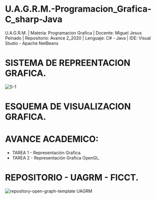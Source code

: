 # U.A.G.R.M.-Programacion_Grafica-C_sharp-Java
U.A.G.R.M. | Materia: Programacion Grafica | Docente: Miguel Jesus Peinado | Repositorio: Avance 2_2020 | Lenguaje: C# - Java | IDE: Visual Studio - Apache NetBeans

# SISTEMA DE REPREENTACION GRAFICA.
![5-1](https://user-images.githubusercontent.com/36086876/100545218-288c4600-3231-11eb-84fa-6ea67daf9168.jpg)

# ESQUEMA DE VISUALIZACION GRAFICA.
# AVANCE ACADEMICO:
- TAREA 1 - Representación Grafica.
- TAREA 2 - Representación Grafica OpenGL.

# REPOSITORIO - UAGRM - FICCT.
![repository-open-graph-template UAGRM](https://user-images.githubusercontent.com/36086876/100545239-3d68d980-3231-11eb-9ce8-bdb75504c66d.png)

